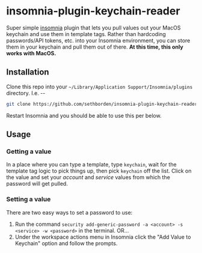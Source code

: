 # insomnia-plugin-keychain-reader

Super simple [insomnia](http://insomnia.rest) plugin that lets you pull values out your MacOS keychain and use them in template tags. Rather than hardcoding passwords/API tokens, etc. into your Insomnia environment, you can store them in your keychain and pull them out of there. **At this time, this only works with MacOS.**

## Installation

Clone this repo into your `~/Library/Application Support/Insomnia/plugins` directory. I.e. --

```sh
git clone https://github.com/sethborden/insomnia-plugin-keychain-reader.git ~/Library/Application Support/Insomnia/plugins 
```

Restart Insomnia and you should be able to use this per below.

## Usage

### Getting a value
In a place where you can type a template, type `keychain`, wait for the template tag logic to pick things up, then pick `keychain` off the list. Click on the value and set your *account* and *service* values from which the password will get pulled.

### Setting a value
There are two easy ways to set a password to use:
 1. Run the command `security add-generic-password -a <account> -s <service> -w <password>` in the terminal. OR...
 2. Under the workspace actions menu in Insomnia click the "Add Value to Keychain" option and follow the prompts.
